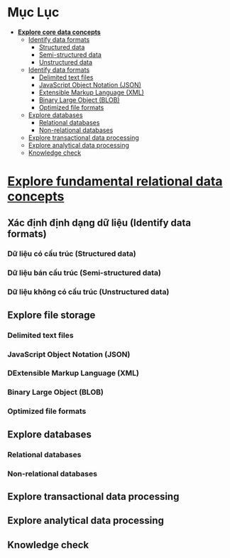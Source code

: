 # Mục Lục

* [**Explore core data concepts**](#M01)
    - [Identify data formats](#M01.1)
      + [Structured data](#M01.1.1)
      + [Semi-structured data](#M01.1.2)
      + [Unstructured data](#M01.1.3)
    - [Identify data formats](#M01.2)
      + [Delimited text files](#M01.2.1)
      + [JavaScript Object Notation (JSON)](#M01.2.2)
      + [Extensible Markup Language (XML)](#M01.2.3)
      + [Binary Large Object (BLOB)](#M01.2.4)
      + [Optimized file formats](#M01.2.5)
    - [Explore databases](#M01.3)
      + [Relational databases](#M01.3.1)
      + [Non-relational databases](#M01.3.2)
    - [Explore transactional data processing](#M01.4)
    - [Explore analytical data processing](#M01.5)
    - [Knowledge check](#M01.6)










<a name="M01"></a>
# [Explore fundamental relational data concepts](https://learn.microsoft.com/en-us/training/modules/explore-relational-data-offerings/)



<a name="M01.1"></a>
## Xác định định dạng dữ liệu (Identify data formats)



<a name="M01.1.1"></a>
### Dữ liệu có cấu trúc (Structured data)









<a name="M01.1.2"></a>
### Dữ liệu bán cấu trúc (Semi-structured data)








<a name="M01.1.3"></a>
### Dữ liệu không có cấu trúc (Unstructured data)








<a name="M01.2"></a>
## Explore file storage









<a name="M01.2.1"></a>
### Delimited text files









<a name="M01.2.2"></a>
### JavaScript Object Notation (JSON)









<a name="M01.2.3"></a>
### DExtensible Markup Language (XML)









<a name="M01.2.4"></a>
### Binary Large Object (BLOB)










<a name="M01.2.5"></a>
### Optimized file formats










<a name="M01.3"></a>
## Explore databases










<a name="M01.3.1"></a>
### Relational databases











<a name="M01.3.2"></a>
### Non-relational databases











<a name="M01.4"></a>
## Explore transactional data processing









<a name="M01.5"></a>
## Explore analytical data processing













<a name="M01.6"></a>
## Knowledge check











